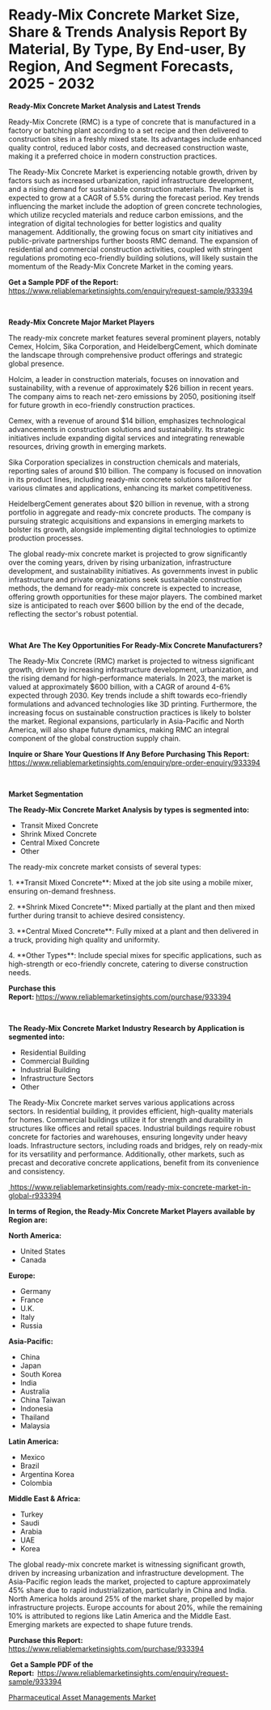 <p><h1>Ready-Mix Concrete Market Size, Share & Trends Analysis Report By Material, By Type, By End-user, By Region, And Segment Forecasts, 2025 - 2032</h1></p><p><strong>Ready-Mix Concrete Market Analysis and Latest Trends</strong></p>
<p><p>Ready-Mix Concrete (RMC) is a type of concrete that is manufactured in a factory or batching plant according to a set recipe and then delivered to construction sites in a freshly mixed state. Its advantages include enhanced quality control, reduced labor costs, and decreased construction waste, making it a preferred choice in modern construction practices.</p><p>The Ready-Mix Concrete Market is experiencing notable growth, driven by factors such as increased urbanization, rapid infrastructure development, and a rising demand for sustainable construction materials. The market is expected to grow at a CAGR of 5.5% during the forecast period. Key trends influencing the market include the adoption of green concrete technologies, which utilize recycled materials and reduce carbon emissions, and the integration of digital technologies for better logistics and quality management. Additionally, the growing focus on smart city initiatives and public-private partnerships further boosts RMC demand. The expansion of residential and commercial construction activities, coupled with stringent regulations promoting eco-friendly building solutions, will likely sustain the momentum of the Ready-Mix Concrete Market in the coming years.</p></p>
<p><strong>Get a Sample PDF of the Report:&nbsp;</strong> <a href="https://www.reliablemarketinsights.com/enquiry/request-sample/933394?utm_campaign=2993&utm_medium=2&utm_source=Github&utm_content=ia&utm_term=21032025&utm_id=ready-mix-concrete">https://www.reliablemarketinsights.com/enquiry/request-sample/933394</a></p>
<p>&nbsp;</p>
<p><strong>Ready-Mix Concrete Major Market Players</strong></p>
<p><p>The ready-mix concrete market features several prominent players, notably Cemex, Holcim, Sika Corporation, and HeidelbergCement, which dominate the landscape through comprehensive product offerings and strategic global presence. </p><p>Holcim, a leader in construction materials, focuses on innovation and sustainability, with a revenue of approximately $26 billion in recent years. The company aims to reach net-zero emissions by 2050, positioning itself for future growth in eco-friendly construction practices.</p><p>Cemex, with a revenue of around $14 billion, emphasizes technological advancements in construction solutions and sustainability. Its strategic initiatives include expanding digital services and integrating renewable resources, driving growth in emerging markets.</p><p>Sika Corporation specializes in construction chemicals and materials, reporting sales of around $10 billion. The company is focused on innovation in its product lines, including ready-mix concrete solutions tailored for various climates and applications, enhancing its market competitiveness.</p><p>HeidelbergCement generates about $20 billion in revenue, with a strong portfolio in aggregate and ready-mix concrete products. The company is pursuing strategic acquisitions and expansions in emerging markets to bolster its growth, alongside implementing digital technologies to optimize production processes.</p><p>The global ready-mix concrete market is projected to grow significantly over the coming years, driven by rising urbanization, infrastructure development, and sustainability initiatives. As governments invest in public infrastructure and private organizations seek sustainable construction methods, the demand for ready-mix concrete is expected to increase, offering growth opportunities for these major players. The combined market size is anticipated to reach over $600 billion by the end of the decade, reflecting the sector's robust potential.</p></p>
<p>&nbsp;</p>
<p><strong>What Are The Key Opportunities For Ready-Mix Concrete Manufacturers?</strong></p>
<p><p>The Ready-Mix Concrete (RMC) market is projected to witness significant growth, driven by increasing infrastructure development, urbanization, and the rising demand for high-performance materials. In 2023, the market is valued at approximately $600 billion, with a CAGR of around 4-6% expected through 2030. Key trends include a shift towards eco-friendly formulations and advanced technologies like 3D printing. Furthermore, the increasing focus on sustainable construction practices is likely to bolster the market. Regional expansions, particularly in Asia-Pacific and North America, will also shape future dynamics, making RMC an integral component of the global construction supply chain.</p></p>
<p><strong>Inquire or Share Your Questions If Any Before Purchasing This Report:</strong> <a href="https://www.reliablemarketinsights.com/enquiry/pre-order-enquiry/933394?utm_campaign=2993&utm_medium=2&utm_source=Github&utm_content=ia&utm_term=21032025&utm_id=ready-mix-concrete">https://www.reliablemarketinsights.com/enquiry/pre-order-enquiry/933394</a></p>
<p>&nbsp;</p>
<p><strong>Market Segmentation</strong></p>
<p><strong>The Ready-Mix Concrete Market Analysis by types is segmented into:</strong></p>
<p><ul><li>Transit Mixed Concrete</li><li>Shrink Mixed Concrete</li><li>Central Mixed Concrete</li><li>Other</li></ul></p>
<p><p>The ready-mix concrete market consists of several types: </p><p>1. **Transit Mixed Concrete**: Mixed at the job site using a mobile mixer, ensuring on-demand freshness.</p><p>2. **Shrink Mixed Concrete**: Mixed partially at the plant and then mixed further during transit to achieve desired consistency.</p><p>3. **Central Mixed Concrete**: Fully mixed at a plant and then delivered in a truck, providing high quality and uniformity.</p><p>4. **Other Types**: Include special mixes for specific applications, such as high-strength or eco-friendly concrete, catering to diverse construction needs.</p></p>
<p><strong>Purchase this Report:&nbsp;</strong><a href="https://www.reliablemarketinsights.com/purchase/933394?utm_campaign=2993&utm_medium=2&utm_source=Github&utm_content=ia&utm_term=21032025&utm_id=ready-mix-concrete">https://www.reliablemarketinsights.com/purchase/933394</a></p>
<p>&nbsp;</p>
<p><strong>The Ready-Mix Concrete Market Industry Research by Application is segmented into:</strong></p>
<p><ul><li>Residential Building</li><li>Commercial Building</li><li>Industrial Building</li><li>Infrastructure Sectors</li><li>Other</li></ul></p>
<p><p>The Ready-Mix Concrete market serves various applications across sectors. In residential building, it provides efficient, high-quality materials for homes. Commercial buildings utilize it for strength and durability in structures like offices and retail spaces. Industrial buildings require robust concrete for factories and warehouses, ensuring longevity under heavy loads. Infrastructure sectors, including roads and bridges, rely on ready-mix for its versatility and performance. Additionally, other markets, such as precast and decorative concrete applications, benefit from its convenience and consistency.</p></p>
<p><a href="https://www.reliablemarketinsights.com/ready-mix-concrete-market-in-global-r933394?utm_campaign=2993&utm_medium=2&utm_source=Github&utm_content=ia&utm_term=21032025&utm_id=ready-mix-concrete">&nbsp;https://www.reliablemarketinsights.com/ready-mix-concrete-market-in-global-r933394</a></p>
<p><strong>In terms of Region, the Ready-Mix Concrete Market Players available by Region are:</strong></p>
<p>
    <p> <strong> North America: </strong>
        <ul>
            <li>United States</li>
            <li>Canada</li>
        </ul>
        </p> 
    <p> <strong> Europe: </strong>
        <ul>
            <li>Germany</li>
            <li>France</li>
            <li>U.K.</li>
            <li>Italy</li>
            <li>Russia</li>
        </ul>
        </p> 
    <p> <strong> Asia-Pacific: </strong>
        <ul>
            <li>China</li>
            <li>Japan</li>
            <li>South Korea</li>
            <li>India</li>
            <li>Australia</li>
            <li>China Taiwan</li>
            <li>Indonesia</li>
            <li>Thailand</li>
            <li>Malaysia</li>
        </ul>
        </p> 
    <p> <strong> Latin America: </strong>
        <ul>
            <li>Mexico</li>
            <li>Brazil</li>
            <li>Argentina Korea</li>
            <li>Colombia</li>
        </ul>
        </p> 
    <p> <strong> Middle East & Africa: </strong>
        <ul>
            <li>Turkey</li>
            <li>Saudi</li>
            <li>Arabia</li>
            <li>UAE</li>
            <li>Korea</li>
        </ul>
    </p>
    </p>
<p><p>The global ready-mix concrete market is witnessing significant growth, driven by increasing urbanization and infrastructure development. The Asia-Pacific region leads the market, projected to capture approximately 45% share due to rapid industrialization, particularly in China and India. North America holds around 25% of the market share, propelled by major infrastructure projects. Europe accounts for about 20%, while the remaining 10% is attributed to regions like Latin America and the Middle East. Emerging markets are expected to shape future trends.</p></p>
<p><strong>Purchase this Report: </strong><a href="https://www.reliablemarketinsights.com/purchase/933394?utm_campaign=2993&utm_medium=2&utm_source=Github&utm_content=ia&utm_term=21032025&utm_id=ready-mix-concrete">https://www.reliablemarketinsights.com/purchase/933394</a></p>
<p>&nbsp;<strong>Get a Sample PDF of the Report:&nbsp;&nbsp;</strong><a href="https://www.reliablemarketinsights.com/enquiry/request-sample/933394?utm_campaign=2993&utm_medium=2&utm_source=Github&utm_content=ia&utm_term=21032025&utm_id=ready-mix-concrete">https://www.reliablemarketinsights.com/enquiry/request-sample/933394</a></p>
<p><strong></strong></p>
<p><p><a href="https://github.com/sca704osol/Market-Research-Report-List-1/blob/main/pharmaceutical-asset-managements-market.md?utm_campaign=2993&utm_medium=2&utm_source=Github&utm_content=ia&utm_term=21032025&utm_id=ready-mix-concrete">Pharmaceutical Asset Managements Market</a></p></p>